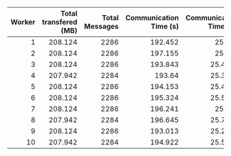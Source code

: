 |   Worker |   Total transfered (MB) |   Total Messages |   Communication Time (s) |   Communication Time (%) |   Work Time (s) |   Work Time (%) |   Other Time (s) |   Other Time (%) |
|---------:|------------------------:|-----------------:|-------------------------:|-------------------------:|----------------:|----------------:|-----------------:|-----------------:|
|        1 |                 208.124 |             2286 |                  192.452 |                  25.218  |         42.4085 |         5.55701 |          528.294 |          69.225  |
|        2 |                 208.124 |             2286 |                  197.155 |                  25.848  |         41.7214 |         5.46989 |          523.871 |          68.6821 |
|        3 |                 208.124 |             2286 |                  193.843 |                  25.4047 |         42.3987 |         5.55668 |          526.78  |          69.0386 |
|        4 |                 207.942 |             2284 |                  193.64  |                  25.3949 |         41.8719 |         5.49128 |          527.005 |          69.1139 |
|        5 |                 208.124 |             2286 |                  194.153 |                  25.4491 |         45.7539 |         5.99731 |          523.001 |          68.5536 |
|        6 |                 208.124 |             2286 |                  195.324 |                  25.5982 |         43.9198 |         5.7559  |          523.795 |          68.6459 |
|        7 |                 208.124 |             2286 |                  196.241 |                  25.725  |         40.888  |         5.35998 |          525.711 |          68.915  |
|        8 |                 207.942 |             2284 |                  196.645 |                  25.7849 |         42.743  |         5.60464 |          523.248 |          68.6104 |
|        9 |                 208.124 |             2286 |                  193.013 |                  25.2957 |         43.8195 |         5.74286 |          526.192 |          68.9614 |
|       10 |                 207.942 |             2284 |                  194.922 |                  25.5662 |         46.4809 |         6.0965  |          521.018 |          68.3373 |